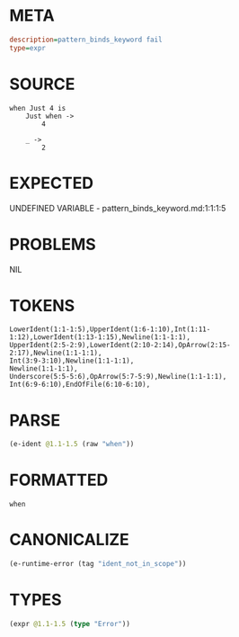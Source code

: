 # META
~~~ini
description=pattern_binds_keyword fail
type=expr
~~~
# SOURCE
~~~roc
when Just 4 is
    Just when ->
        4

    _ ->
        2
~~~
# EXPECTED
UNDEFINED VARIABLE - pattern_binds_keyword.md:1:1:1:5
# PROBLEMS
NIL
# TOKENS
~~~zig
LowerIdent(1:1-1:5),UpperIdent(1:6-1:10),Int(1:11-1:12),LowerIdent(1:13-1:15),Newline(1:1-1:1),
UpperIdent(2:5-2:9),LowerIdent(2:10-2:14),OpArrow(2:15-2:17),Newline(1:1-1:1),
Int(3:9-3:10),Newline(1:1-1:1),
Newline(1:1-1:1),
Underscore(5:5-5:6),OpArrow(5:7-5:9),Newline(1:1-1:1),
Int(6:9-6:10),EndOfFile(6:10-6:10),
~~~
# PARSE
~~~clojure
(e-ident @1.1-1.5 (raw "when"))
~~~
# FORMATTED
~~~roc
when
~~~
# CANONICALIZE
~~~clojure
(e-runtime-error (tag "ident_not_in_scope"))
~~~
# TYPES
~~~clojure
(expr @1.1-1.5 (type "Error"))
~~~
